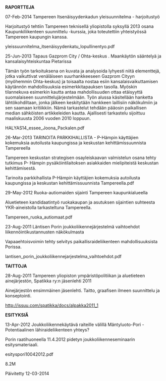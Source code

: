 **RAPORTTEJA**

07-Feb-2014 Tampereen Itsenäisyydenkadun yleisuunnitelma - harjoitustyö

Harjoitustyö tehtiin Tampereen teknisellä yliopistolla syksyllä 2013 osana Kaupunkiliikenteen suunnittelu -kurssia, joka toteutettiin yhteistyössä Tampereen kaupungin kanssa.

yleissuunnitelma_itsenäisyydenkatu_lopullinentyo.pdf
	

25-Jun-2013 Tapaus Gazprom City / Ohta-keskus . Maankäytön sääntelyä ja kansalaisyhteiskuntaa Pietarissa

Tämän työn tarkoituksena on kuvata ja analysoida lyhyesti niitä elementtejä, jotka vaikuttivat venäläiseen suurhankkeeseen Gazprom Cityyn (myöhemmin Ohta-keskus) ja toisaalta nostaa esiin kansalaisvaikuttamisen käytännön mahdollisuuksia esimerkkitapauksen tasolla. Myöskin tilannekuva esimerkin kautta antaa mahdollisuuden ottaa etäisyyttä suomalaiseen suunnittelujärjestelmään. Työn alussa käsitellään hanketta lähtökohdiltaan, jonka jälkeen keskitytään hankkeen laillisiin näkökulmiin ja sen saamaan kritiikkiin. Nämä tarkastelut tehdään pääosin paikallisen median sähköisten artikkeleiden kautta. Ajallisesti tarkastelu sijoittuu maaliskuusta 2006 vuoden 2010 loppuun.

HALYAS14_essee_Joona_Packalen.pdf
	
26-Mar-2013 TARINOITA PARKKIHALLISTA - P-Hämpin käyttäjien kokemuksia autoilusta kaupungissa ja keskustan kehittämissuunnista Tampereella

Tampereen keskustan strategisen osayleiskaavan valmistelun osana tehty tutkimus P- Hämpin pysäköintilaitoksen asiakkaiden mielipiteistä keskustan kehittämisestä.

Tarinoita parkkihallista P-Hämpin käyttäjien kokemuksia autoilusta kaupungissa ja keskustan kehittämissuunnista Tampereella.pdf
	
29-May-2012 Ruoka-autiomaiden sijainti Tampereen kaupunkialueella

Aluetieteen kandidaatintyö ruokakaupan ja asutuksen sijaintien suhteesta YKR-aineistolla tarkasteltuna Tampereella.

Tampereen_ruoka_autiomaat.pdf
	
23-Aug-2011 Läntisen Porin joukkoliikennejärjestelmä vaihtoehdot liikennöintikustannusten näkökulmasta

Vapaaehtoisvoimin tehty selvitys paikallisraideliikenteen mahdollisuuksista Porissa.

lantisen_porin_joukkoliikennejarjestelma_vaihtoehdot.pdf
	
**TAITTOJA**
	
28-Aug-2011 Tampereen yliopiston ympäristöpolitiikan ja aluetieteen ainejärjestön, Spatikka ry:n jäsenlehti 2011

Ainejärjestön ensimmäinen jäsenlehti. Taitto, graafisen ilmeen suunnittelu ja konseptointi.

http://issuu.com/spatikka/docs/alpakka2011_1
	


**ESITYKSIÄ**
	
13-Apr-2012 Joukkoliikennekäytävä raiteille välillä Mäntyluoto-Pori - Potentiaalinen lähiraideliikenteen yhteys?

Porin raatihuoneella 11.4.2012 pidetyn joukkoliikenneseminaarin esitysmateriaali.

esityspori10042012.pdf
	

8.2M

Päivitetty 12-03-2014
